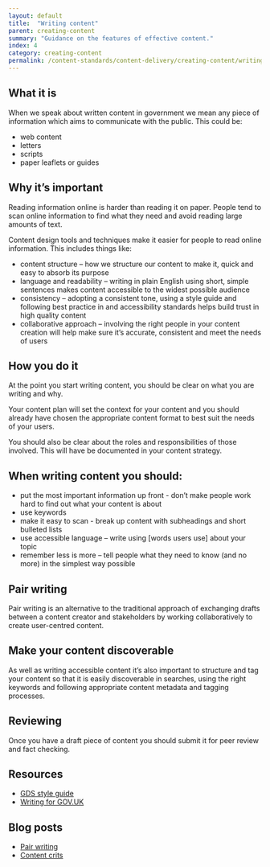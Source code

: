 ```yaml
---
layout: default
title:  "Writing content"
parent: creating-content
summary: "Guidance on the features of effective content."
index: 4
category: creating-content
permalink: /content-standards/content-delivery/creating-content/writing-content/
---
```


## What it is

When we speak about written content in government we mean any piece of information which aims to communicate with the public. This could be:

* web content
* letters
* scripts
* paper leaflets or guides

## Why it’s important

Reading information online is harder than reading it on paper. People tend to scan online information to find what they need and avoid reading large amounts of text.

Content design tools and techniques make it easier for people to read online information.  This includes things like:

* content structure – how we structure our content to make it, quick and easy to absorb its purpose
* language and readability – writing in plain English using short, simple sentences makes content accessible to the widest possible audience
* consistency – adopting a consistent tone, using a style guide and following best practice in and accessibility standards helps build trust in high quality content
* collaborative approach – involving the right people in your content creation will help make sure it’s accurate, consistent and meet the needs of users


## How you do it
At the point you start writing content, you should be clear on what you are writing and why.

Your content plan will set the context for your content and you should already have chosen the appropriate content format to best suit the needs of your users.

You should also be clear about the roles and responsibilities of those involved. This will have be documented in your content strategy.

## When writing content you should:

* put the most important information up front - don’t make people work hard to find out what your content is about
* use keywords
* make it easy to scan - break up content with subheadings and short bulleted lists
* use accessible language – write using [words users use] about your topic
* remember less is more – tell people what they need to know (and no more) in the simplest way possible

## Pair writing
Pair writing is an alternative to the traditional approach of exchanging drafts between a content creator and stakeholders by working collaboratively to create user-centred content.

## Make your content discoverable
As well as writing accessible content it’s also important to structure and tag your content so that it is easily discoverable in searches, using the right keywords and following appropriate content metadata and tagging processes.

## Reviewing
Once you have a draft piece of content you should submit it for peer review and fact checking.

## Resources
* [GDS style guide](https://www.gov.uk/guidance/style-guide)
* [Writing for GOV.UK](https://www.gov.uk/guidance/content-design/writing-for-gov-uk)

## Blog posts

* [Pair writing](https://blogs.gov.scot/digital/2016/11/25/pair-writing-content-with-subject-matter-experts/)
* [Content crits](https://insidegovuk.blog.gov.uk/2016/03/03/content-crits-conquering-through-collaboration/)
